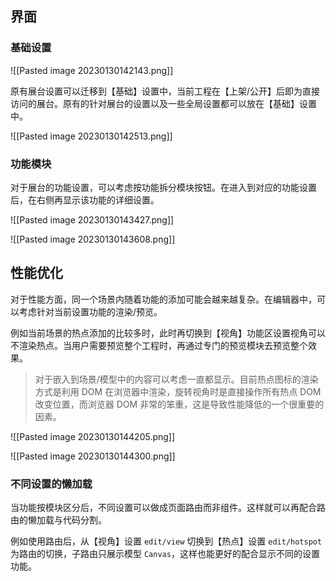 ## 界面

### 基础设置

![[Pasted image 20230130142143.png]]

原有展台设置可以迁移到【基础】设置中，当前工程在【上架/公开】后即为直接访问的展台。原有的针对展台的设置以及一些全局设置都可以放在【基础】设置中。

![[Pasted image 20230130142513.png]]

### 功能模块

对于展台的功能设置，可以考虑按功能拆分模块按钮。在进入到对应的功能设置后，在右侧再显示该功能的详细设置。

![[Pasted image 20230130143427.png]]

![[Pasted image 20230130143608.png]]

## 性能优化

对于性能方面，同一个场景内随着功能的添加可能会越来越复杂。在编辑器中，可以考虑针对当前设置功能的渲染/预览。

例如当前场景的热点添加的比较多时，此时再切换到【视角】功能区设置视角可以不渲染热点。当用户需要预览整个工程时，再通过专门的预览模块去预览整个效果。

> 对于嵌入到场景/模型中的内容可以考虑一直都显示。目前热点图标的渲染方式是利用 DOM 在浏览器中渲染，旋转视角时是直接操作所有热点 DOM 改变位置，而浏览器 DOM 非常的笨重，这是导致性能降低的一个很重要的因素。

![[Pasted image 20230130144205.png]]

![[Pasted image 20230130144300.png]]

### 不同设置的懒加载

当功能按模块区分后，不同设置可以做成页面路由而非组件。这样就可以再配合路由的懒加载与代码分割。

例如使用路由后，从【视角】设置 `edit/view` 切换到【热点】设置 `edit/hotspot` 为路由的切换，子路由只展示模型 `Canvas`，这样也能更好的配合显示不同的设置功能。